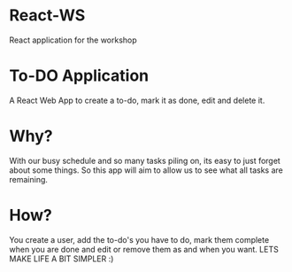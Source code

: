 # React-WS
React application for the workshop

# To-DO Application
A React Web App to create a to-do, mark it as done, edit and delete it.

# Why?
With our busy schedule and so many tasks piling on, its easy to just forget about some things. So this app will aim to allow us to see what all tasks are remaining.

# How?
You create a user, add the to-do's you have to do, mark them complete when you are done and edit or remove them as and when you want. LETS MAKE LIFE A BIT SIMPLER :)

